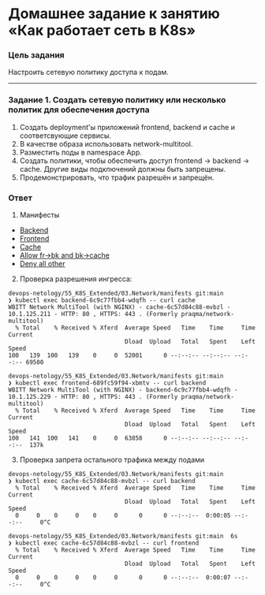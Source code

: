# Домашнее задание к занятию «Как работает сеть в K8s»

### Цель задания

Настроить сетевую политику доступа к подам.

----

### Задание 1. Создать сетевую политику или несколько политик для обеспечения доступа

1. Создать deployment'ы приложений frontend, backend и cache и соответсвующие сервисы.
2. В качестве образа использовать network-multitool.
3. Разместить поды в namespace App.
4. Создать политики, чтобы обеспечить доступ frontend -> backend -> cache. Другие виды подключений должны быть запрещены.
5. Продемонстрировать, что трафик разрешён и запрещён.

### Ответ

1. Манифесты

- [Backend](manifests/01-backend.yaml)
- [Frontend](manifests/02-frontend.yaml)
- [Cache](manifests/03-cache.yaml)
- [Allow fr->bk and bk->cache](manifests/04-allow-for-front-and-back.yaml)
- [Deny all other](manifests/05-policy-default-deny-ingress.yaml)

2. Проверка разрешения ингресса:

```shell
devops-netology/55_K8S_Extended/03.Network/manifests git:main  
❯ kubectl exec backend-6c9c77fbb4-wdqfh -- curl cache   
WBITT Network MultiTool (with NGINX) - cache-6c57d84c88-mvbzl - 10.1.125.211 - HTTP: 80 , HTTPS: 443 . (Formerly praqma/network-multitool)
  % Total    % Received % Xferd  Average Speed   Time    Time     Time  Current
                                 Dload  Upload   Total   Spent    Left  Speed
100   139  100   139    0     0  52001      0 --:--:-- --:--:-- --:--:-- 69500
                                                                                                                               
devops-netology/55_K8S_Extended/03.Network/manifests git:main  
❯ kubectl exec frontend-689fc59f94-xbmtv -- curl backend 
WBITT Network MultiTool (with NGINX) - backend-6c9c77fbb4-wdqfh - 10.1.125.229 - HTTP: 80 , HTTPS: 443 . (Formerly praqma/network-multitool)
  % Total    % Received % Xferd  Average Speed   Time    Time     Time  Current
                                 Dload  Upload   Total   Spent    Left  Speed
100   141  100   141    0     0  63858      0 --:--:-- --:--:-- --:--:--  137k
```

3. Проверка запрета остального трафика между подами

```shell
devops-netology/55_K8S_Extended/03.Network/manifests git:main  
❯ kubectl exec cache-6c57d84c88-mvbzl -- curl backend   
  % Total    % Received % Xferd  Average Speed   Time    Time     Time  Current
                                 Dload  Upload   Total   Spent    Left  Speed
  0     0    0     0    0     0      0      0 --:--:--  0:00:05 --:--:--     0^C
                                                                                                                               
devops-netology/55_K8S_Extended/03.Network/manifests git:main  6s
❯ kubectl exec cache-6c57d84c88-mvbzl -- curl frontend
  % Total    % Received % Xferd  Average Speed   Time    Time     Time  Current
                                 Dload  Upload   Total   Spent    Left  Speed
  0     0    0     0    0     0      0      0 --:--:--  0:00:07 --:--:--     0^C
```
